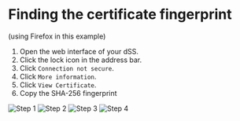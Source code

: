 # Finding the certificate fingerprint
(using Firefox in this example)
1. Open the web interface of your dSS.
2. Click the lock icon in the address bar.
4. Click `Connection not secure`.
5. Click `More information`.
6. Click `View Certificate`.
7. Copy the SHA-256 fingerprint

 ![Step 1](https://github.com/Mat931/digitalstrom-homeassistant/blob/fd364b9245d05c554d8f6c704b481c5dff76183d/images/step1_en.png)
 ![Step 2](https://github.com/Mat931/digitalstrom-homeassistant/blob/fd364b9245d05c554d8f6c704b481c5dff76183d/images/step2_en.png)
 ![Step 3](https://github.com/Mat931/digitalstrom-homeassistant/blob/fd364b9245d05c554d8f6c704b481c5dff76183d/images/step3_en.png)
 ![Step 4](https://github.com/Mat931/digitalstrom-homeassistant/blob/fd364b9245d05c554d8f6c704b481c5dff76183d/images/step4_en.png)
